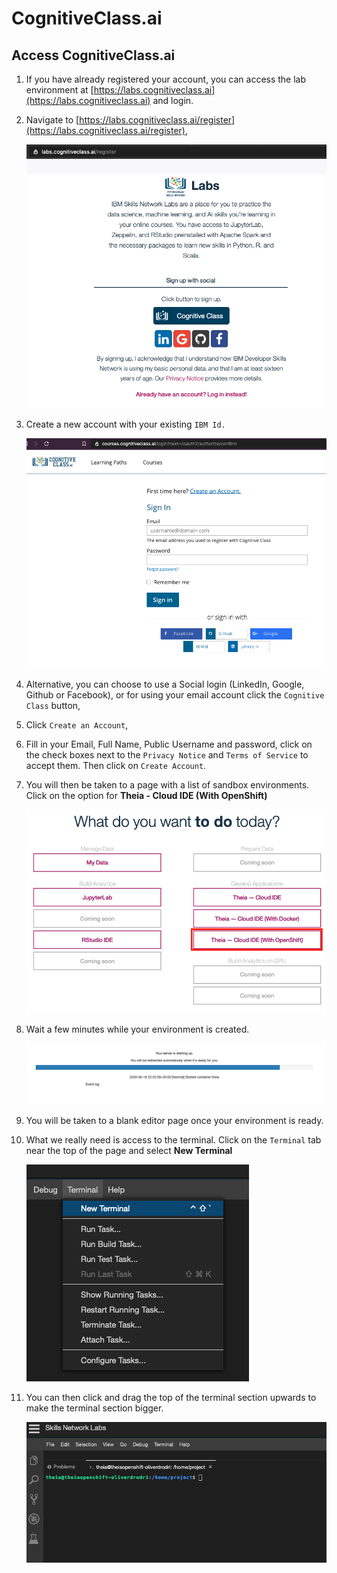 # CognitiveClass.ai

## Access CognitiveClass.ai

1. If you have already registered your account, you can access the lab environment at [https://labs.cognitiveclass.ai](https://labs.cognitiveclass.ai) and login.

1. Navigate to [https://labs.cognitiveclass.ai/register](https://labs.cognitiveclass.ai/register),

    ![Cognitive Class button](images/cognitiveclass/cogClassButton.png)

1. Create a new account with your existing `IBM Id.`

    ![Cognitive Class button](images/cognitiveclass/cogClassButton2.png)

1. Alternative, you can choose to use a Social login (LinkedIn, Google, Github or Facebook), or for using your email account click the `Cognitive Class` button,

1. Click `Create an Account`,

1. Fill in your Email, Full Name, Public Username and password, click on the check boxes next to the `Privacy Notice` and `Terms of Service` to accept them. Then click on `Create Account`.

1. You will then be taken to a page with a list of sandbox environments. Click on the option for **Theia - Cloud IDE (With OpenShift)**

    ![sandbox list](images/cognitiveclass/sandboxList.png)

1. Wait a few minutes while your environment is created.

    ![waiting](images/cognitiveclass/waiting.png)

1. You will be taken to a blank editor page once your environment is ready.

1. What we really need is access to the terminal. Click on the `Terminal` tab near the top of the page and select **New Terminal**

    ![New Terminal](images/cognitiveclass/newTerminal.png)

1. You can then click and drag the top of the terminal section upwards to make the terminal section bigger.

    ![bigger terminal](images/cognitiveclass/biggerTerminal.png)
